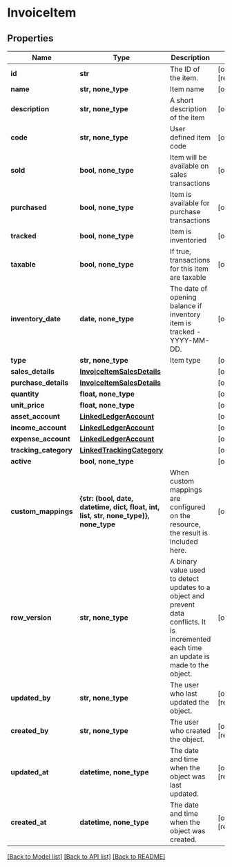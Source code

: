 # InvoiceItem


## Properties
Name | Type | Description | Notes
------------ | ------------- | ------------- | -------------
**id** | **str** | The ID of the item. | [optional] [readonly] 
**name** | **str, none_type** | Item name | [optional] 
**description** | **str, none_type** | A short description of the item | [optional] 
**code** | **str, none_type** | User defined item code | [optional] 
**sold** | **bool, none_type** | Item will be available on sales transactions | [optional] 
**purchased** | **bool, none_type** | Item is available for purchase transactions | [optional] 
**tracked** | **bool, none_type** | Item is inventoried | [optional] 
**taxable** | **bool, none_type** | If true, transactions for this item are taxable | [optional] 
**inventory_date** | **date, none_type** | The date of opening balance if inventory item is tracked - YYYY-MM-DD. | [optional] 
**type** | **str, none_type** | Item type | [optional] 
**sales_details** | [**InvoiceItemSalesDetails**](InvoiceItemSalesDetails.md) |  | [optional] 
**purchase_details** | [**InvoiceItemSalesDetails**](InvoiceItemSalesDetails.md) |  | [optional] 
**quantity** | **float, none_type** |  | [optional] 
**unit_price** | **float, none_type** |  | [optional] 
**asset_account** | [**LinkedLedgerAccount**](LinkedLedgerAccount.md) |  | [optional] 
**income_account** | [**LinkedLedgerAccount**](LinkedLedgerAccount.md) |  | [optional] 
**expense_account** | [**LinkedLedgerAccount**](LinkedLedgerAccount.md) |  | [optional] 
**tracking_category** | [**LinkedTrackingCategory**](LinkedTrackingCategory.md) |  | [optional] 
**active** | **bool, none_type** |  | [optional] 
**custom_mappings** | **{str: (bool, date, datetime, dict, float, int, list, str, none_type)}, none_type** | When custom mappings are configured on the resource, the result is included here. | [optional] 
**row_version** | **str, none_type** | A binary value used to detect updates to a object and prevent data conflicts. It is incremented each time an update is made to the object. | [optional] 
**updated_by** | **str, none_type** | The user who last updated the object. | [optional] [readonly] 
**created_by** | **str, none_type** | The user who created the object. | [optional] [readonly] 
**updated_at** | **datetime, none_type** | The date and time when the object was last updated. | [optional] [readonly] 
**created_at** | **datetime, none_type** | The date and time when the object was created. | [optional] [readonly] 

[[Back to Model list]](../../README.md#documentation-for-models) [[Back to API list]](../../README.md#documentation-for-api-endpoints) [[Back to README]](../../README.md)


